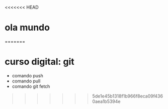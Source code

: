 <<<<<<< HEAD
# ola mundo
=======
# curso digital: git
* comando push
* comando pull
* comando git fetch
>>>>>>> 5de1e45b1318f1b966f8eca09f4360aea1b5394e
